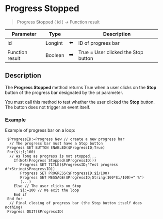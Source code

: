 # Progress Stopped

> Progress Stopped ( id ) -> Function result

| Parameter | Type |     | Description |
| --- | --- | --- | --- |
| id  | Longint | ⬅️ | ID of progress bar |
| Function result | Boolean | ➡️ | True = User clicked the Stop button |
## Description

The **Progress Stopped** method returns True when a user clicks on the **Stop** button of the progress bar designated by the `id` parameter.

You must call this method to test whether the user clicked the **Stop** button. The button does not trigger an event itself.

### Example  

Example of progress bar on a loop:

```4d
 $ProgressID:=Progress New // create a new progress bar  
  // The progress bar must have a Stop button  
 Progress SET BUTTON ENABLED($ProgressID;True)  
 For($i;1;100)  
  // As long as progress is not stopped...  
    If(Not(Progress Stopped($ProgressID)))  
       Progress SET TITLE($ProgressID;"Test progress #"+String($ProgressID))  
       Progress SET PROGRESS($ProgressID;$i/100)  
       Progress SET MESSAGE($ProgressID;String(100*$i/100)+" %")  
       (...)  
    Else // The user clicks on Stop  
       $i:=100 // We exit the loop  
    End if  
 End for  
  // Final closing of progress bar (the Stop button itself does nothing)  
 Progress QUIT($ProgressID)
```
